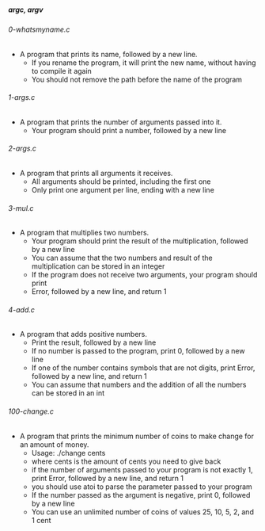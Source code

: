 ##### argc, argv

######  0-whatsmyname.c
- A program that prints its name, followed by a new line.
    - If you rename the program, it will print the new name, without having to compile it again
    - You should not remove the path before the name of the program
###### 1-args.c
- A program that prints the number of arguments passed into it.
    - Your program should print a number, followed by a new line
###### 2-args.c
- A program that prints all arguments it receives.
    - All arguments should be printed, including the first one
    - Only print one argument per line, ending with a new line
###### 3-mul.c
- A program that multiplies two numbers.
    - Your program should print the result of the multiplication, followed by a new line
    - You can assume that the two numbers and result of the multiplication can be stored in an integer
    - If the program does not receive two arguments, your program should print  
    - Error, followed by a new line, and return 1
###### 4-add.c
- A program that adds positive numbers.
    - Print the result, followed by a new line
    - If no number is passed to the program, print 0, followed by a new line
    - If one of the number contains symbols that are not digits, print Error, followed by a new line, and return 1
    - You can assume that numbers and the addition of all the numbers can be stored in an int
###### 100-change.c
- A program that prints the minimum number of coins to make change for an amount of money.
	- Usage: ./change cents
	- where cents is the amount of cents you need to give back
	- if the number of arguments passed to your program is not exactly 1, print Error, followed by a new line, and return 1
	- you should use atoi to parse the parameter passed to your program
	- If the number passed as the argument is negative, print 0, followed by a new line
	- You can use an unlimited number of coins of values 25, 10, 5, 2, and 1 cent
